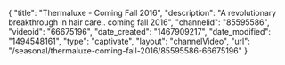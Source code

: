 {
    "title": "Thermaluxe - Coming Fall 2016",
    "description": "A revolutionary breakthrough in hair care.. coming fall 2016",
    "channelid": "85595586",
    "videoid": "66675196",
    "date_created": "1467909217",
    "date_modified": "1494548161",
    "type": "captivate",
    "layout": "channelVideo",
    "url": "\/seasonal\/thermaluxe-coming-fall-2016\/85595586-66675196"
}
